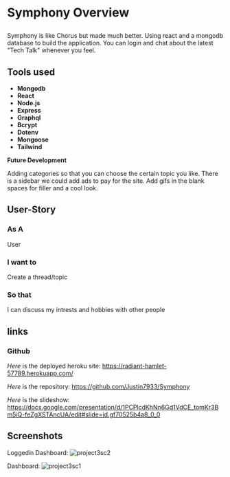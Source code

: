  # Symphony Overview<p>
Symphony is like Chorus but made much better. Using react and a mongodb database to build the application. You can login and chat about the latest "Tech Talk" whenever you feel.<p>
## Tools used 
  <ul>
    <li><strong>Mongodb</strong></li>
    <li><strong>React</strong></li>
    <li><strong>Node.js</strong></li>
    <li><strong>Express</strong></li>
    <li><strong>Graphql</strong></li>
    <li><strong>Bcrypt</strong></li>
    <li><strong>Dotenv</strong></li>
    <li><strong>Mongoose</strong></li>
    <li><strong>Tailwind</strong></li>
</ul><p>
  <strong>Future Development</strong><p>
Adding categories so that you can choose the certain topic you like. There is a sidebar we could add ads to pay for the site. Add gifs in the blank spaces for filler and a cool look.<p>

## User-Story 
### As A 
  User

### I want to
  Create a thread/topic

### So that 
I can discuss my intrests and hobbies with other people

## links 
### Github
*Here* is the deployed heroku site: https://radiant-hamlet-57789.herokuapp.com/<p>
*Here* is the repository: https://github.com/Justin7933/Symphony<p>
*Here* is the slideshow: https://docs.google.com/presentation/d/1PCPlcdKhNn6Gd1VdCE_tomKr3Bm5iQ-feZgXSTAncUA/edit#slide=id.gf70525b4a8_0_0<p>

## Screenshots

Loggedin Dashboard: ![project3sc2](https://user-images.githubusercontent.com/84878209/144714049-4f785681-1035-4083-a976-19cf2967d36e.png)

Dashboard: ![project3sc1](https://user-images.githubusercontent.com/84878209/144713962-7ac61345-1bd5-490c-a55e-94fcf58d2944.png)



